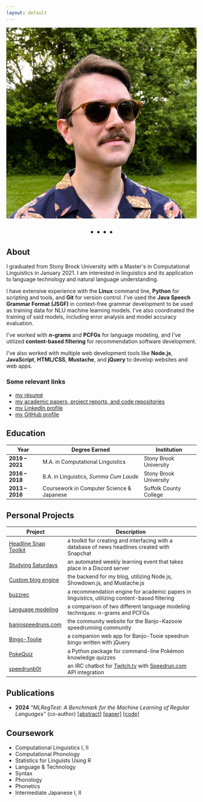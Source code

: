 ```yaml
---
layout: default
---
```


<link rel="stylesheet" href="https://cdnjs.cloudflare.com/ajax/libs/font-awesome/4.7.0/css/font-awesome.min.css" />

<img class="headshot" src="./assets/me.jpg" />

<p style="text-align: center; font-size: 20px;"> <a href="mailto:andersen.derek@proton.me"  target="_blank"><i class="fa fa-envelope"></i></a> • <a href="https://github.com/Dechrissen"  target="_blank"><i class="fa fa-github"></i></a> • <a href="https://www.linkedin.com/in/derekcandersen/"  target="_blank"><i class="fa fa-linkedin"></i></a> • <a href="https://derekandersen.net/"  target="_blank"><i class="fa fa-globe"></i></a> • <a href="https://dechrissen.github.io/assets/resume.pdf"  target="_blank"><i class="fa fa-file-text-o"></i></a> </p>

## About

I graduated from Stony Brook University with a Master's in Computational Linguistics in January 2021. I am interested in linguistics and its application to language technology and natural language understanding.

I have extensive experience with the **Linux** command line, **Python** for scripting and tools, and **Git** for version control. I've used the **Java Speech Grammar Format (JSGF)** in context-free grammar development to be used as training data for NLU machine learning models. I've also coordinated the training of said models, including error analysis and model accuracy evaluation.

I've worked with **_n_-grams** and **PCFGs** for language modeling, and I've utilized **content-based filtering** for recommendation software development.

I've also worked with multiple web development tools like **Node.js**, **JavaScript**, **HTML/CSS**, **Mustache**, and **jQuery** to develop websites and web apps.

### Some relevant links

- [my résumé](https://dechrissen.github.io/assets/resume.pdf)
- [my academic papers, project reports, and code repositories](https://dechrissen.github.io/academic-output.html)
- [my LinkedIn profile](https://www.linkedin.com/in/derekcandersen/)
- [my GitHub profile](https://github.com/Dechrissen)

## Education

Year | Degree Earned | Institution
----- | ----- | -----
**2019 – 2021** | M.A. in Computational Linguistics | Stony Brook University
**2016 – 2018** | B.A. in Linguistics, _Summa Cum Laude_ | Stony Brook University
**2013 – 2016** | Coursework in Computer Science & Japanese | Suffolk County College

## Personal Projects

Project | Description
----- | -----
[Headline Snap Toolkit](https://github.com/Dechrissen/hstk) | a toolkit for creating and interfacing with a database of news headlines created with Snapchat 
[Studying Saturdays](https://derekandersen.net/blog/studying-saturdays) | an automated weekly learning event that takes place in a Discord server
[Custom blog engine](https://derekandersen.net/blog/new-blog-engine) | the backend for my blog, utilizing Node.js, Showdown.js, and Mustache.js
[buzzrec](https://github.com/Dechrissen/buzzrec) | a recommendation engine for academic papers in linguistics, utilizing content-based filtering
[Language modeling](https://github.com/Dechrissen/LIN538-Final) | a comparison of two different language modeling techniques: _n_-grams and PCFGs
[banjospeedruns.com](https://banjospeedruns.com/) | the community website for the Banjo-Kazooie speedrunning community
[Bingo-Toolie](https://banjospeedruns.com/bt/bingo-toolie) | a companion web app for Banjo-Tooie speedrun bingo written with jQuery
[PokeQuiz](https://pypi.org/project/pokequiz/) | a Python package for command-line Pokémon knowledge quizzes
[speedrunb0t](https://github.com/Dechrissen/speedrunb0t) | an IRC chatbot for [Twitch.tv](https://www.twitch.tv/) with [Speedrun.com](https://www.speedrun.com/) API integration

## Publications

- **2024** _"MLRegTest: A Benchmark for the Machine Learning of Regular Languages"_ (co-author) [[abstract]](https://jmlr.org/papers/v25/23-0518.html) [[paper]](https://jmlr.org/papers/volume25/23-0518/23-0518.pdf) [[code]](https://github.com/heinz-jeffrey/subregular-learning)

## Coursework

- Computational Linguistics I, II
- Computational Phonology
- Statistics for Linguists Using R
- Language & Technology
- Syntax
- Phonology
- Phonetics
- Intermediate Japanese I, II
